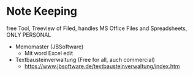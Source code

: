 Note Keeping
============

free Tool, Treeview of Filed, handles MS Office Files and Spreadsheets, ONLY PERSONAL

- Memomaster (JBSoftware)
	- Mit word Excel edit
- Textbausteinverwaltung (Free for all, auch commercial)
	- https://www.jbsoftware.de/textbausteinverwaltung/index.htm